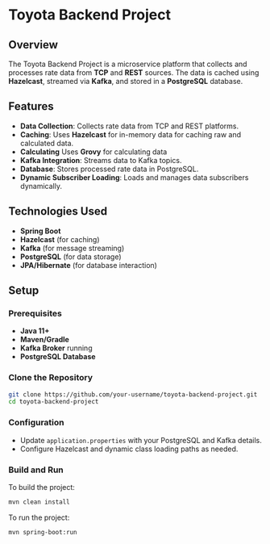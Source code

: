 # Toyota Backend Project

## Overview
The Toyota Backend Project is a microservice platform that collects and processes rate data from **TCP** and **REST** sources. The data is cached using **Hazelcast**, streamed via **Kafka**, and stored in a **PostgreSQL** database.

## Features
- **Data Collection**: Collects rate data from TCP and REST platforms.
- **Caching**: Uses **Hazelcast** for in-memory data for caching raw and calculated data.
- **Calculating** Uses **Grovy** for calculating data
- **Kafka Integration**: Streams data to Kafka topics.
- **Database**: Stores processed rate data in PostgreSQL.
- **Dynamic Subscriber Loading**: Loads and manages data subscribers dynamically.

## Technologies Used
- **Spring Boot**
- **Hazelcast** (for caching)
- **Kafka** (for message streaming)
- **PostgreSQL** (for data storage)
- **JPA/Hibernate** (for database interaction)

## Setup

### Prerequisites
- **Java 11+**
- **Maven/Gradle**
- **Kafka Broker** running
- **PostgreSQL Database**

### Clone the Repository
```bash
git clone https://github.com/your-username/toyota-backend-project.git
cd toyota-backend-project
```

### Configuration
- Update `application.properties` with your PostgreSQL and Kafka details.
- Configure Hazelcast and dynamic class loading paths as needed.

### Build and Run
To build the project:
```bash
mvn clean install
```
To run the project:
```bash
mvn spring-boot:run
```